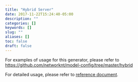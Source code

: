 ```yaml
---
title: "Hybrid Server"
date: 2017-11-22T15:24:40-05:00
description: ""
categories: []
keywords: []
slug: ""
aliases: []
toc: false
draft: false
---
```


For examples of usage for this generator, please refer to https://github.com/networknt/model-config/tree/master/hybrid

For detailed usage, please refer to [reference document][].

[reference document]: /references/light-codegen/hybrid-server/